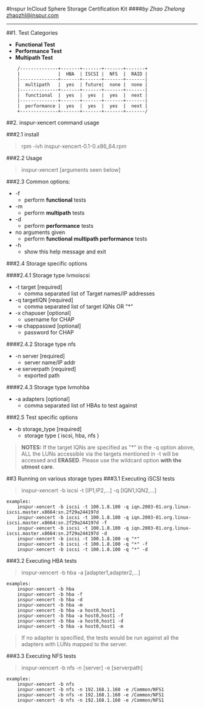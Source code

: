 #Inspur InCloud Sphere Storage Certification Kit
####*by Zhao Zhelong*  <zhaozhl@inspur.com>

---

##1. Test Categories

+ **Functional Test**
+ **Performance Test**
+ **Multipath Test**

```
	/--------------+-------+-------+-------+-------+
	|              |  HBA  | ISCSI |  NFS  |  RAID |
	|--------------+-------+-------+-------+-------|
	|  multipath   |  yes  | future|  none |  none |
	|--------------+-------+-------+-------+-------|
	|  functional  |  yes  |  yes  |  yes  |  next |
	|--------------+-------+-------+-------+-------|
	|  performance |  yes  |  yes  |  yes  |  next |
	+--------------+-------+-------+-------+-------/

```
  

##2. inspur-xencert command usage

###2.1 install
>rpm -ivh inspur-xencert-0.1-0.x86_64.rpm

###2.2 Usage
>inspur-xencert [arguments seen below]

###2.3 Common options:

+ -f
	+ perform **functional** tests
+ -m
	+ perform **multipath** tests 
+ -d
	+ perform **performance** tests
+ no arguments given
	+ perform **functional  multipath  performance** tests 
+ -h
	+ show this help message and exit  

###2.4 Storage specific options

####2.4.1 Storage type lvmoiscsi

+ -t target [required]
  + comma separated list of Target names/IP addresses 
+ -q targetIQN [required]
  + comma separated list of target IQNs OR "*" 
+ -x chapuser [optional]
  + username for CHAP 
+ -w chappasswd [optional]
  + password for CHAP

####2.4.2 Storage type nfs

+ -n server [required]
  + server name/IP addr
+ -e serverpath [required]
  + exported path

####2.4.3 Storage type lvmohba

+ -a adapters [optional]
  + comma separated list of HBAs to test against

###2.5 Test specific options
+ -b storage_type [required]
  + storage type ( iscsi, hba, nfs ) 
  

>**NOTES:**    If the target IQNs are specified as "*" in the -q option above, ALL the LUNs accessible via the targets mentioned in -t will be accessed and **ERASED**. Please use the wildcard option **with the utmost care**.

 
##3 Running on various storage types 
###3.1 Executing iSCSI tests

>inspur-xencert -b iscsi -t [IP1,IP2,...] -q [IQN1,IQN2,...] 

```
examples:
	inspur-xencert -b iscsi -t 100.1.8.100 -q iqn.2003-01.org.linux-iscsi.master.x8664:sn.2f29a244197d
	inspur-xencert -b iscsi -t 100.1.8.100 -q iqn.2003-01.org.linux-iscsi.master.x8664:sn.2f29a244197d -f
	inspur-xencert -b iscsi -t 100.1.8.100 -q iqn.2003-01.org.linux-iscsi.master.x8664:sn.2f29a244197d -d
	inspur-xencert -b iscsi -t 100.1.8.100 -q "*"
	inspur-xencert -b iscsi -t 100.1.8.100 -q "*" -f
	inspur-xencert -b iscsi -t 100.1.8.100 -q "*" -d
```

###3.2 Executing HBA tests


>inspur-xencert -b hba -a [adapter1,adapter2,...]

```
examples:
	inspur-xencert -b hba 
	inspur-xencert -b hba -f 
	inspur-xencert -b hba -d
	inspur-xencert -b hba -m
	inspur-xencert -b hba -a host0,host1
	inspur-xencert -b hba -a host0,host1 -f
	inspur-xencert -b hba -a host0,host1 -d
	inspur-xencert -b hba -a host0,host1 -m
```

>If no adapter is specified, the tests would be run against all the adapters with LUNs mapped to the server. 


###3.3 Executing NFS tests

>inspur-xencert -b nfs -n [server] -e [serverpath]

```
examples:
	inspur-xencert -b nfs 
	inspur-xencert -b nfs -n 192.168.1.160 -e /Common/NFS1
	inspur-xencert -b nfs -n 192.168.1.160 -e /Common/NFS1
	inspur-xencert -b nfs -n 192.168.1.160 -e /Common/NFS1
```
